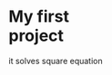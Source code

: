 <html>
  <body>
    <h1>My first<br>project</h1>
    <p>it solves square equation</p>
  </body>
 </html>

